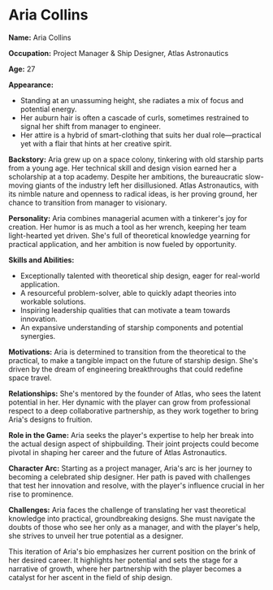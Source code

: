 # Aria Collins

**Name:** Aria Collins

**Occupation:** Project Manager & Ship Designer, Atlas Astronautics

**Age:** 27

**Appearance:**

- Standing at an unassuming height, she radiates a mix of focus and potential energy.
- Her auburn hair is often a cascade of curls, sometimes restrained to signal her shift from manager to engineer.
- Her attire is a hybrid of smart-clothing that suits her dual role—practical yet with a flair that hints at her creative spirit.

**Backstory:**
Aria grew up on a space colony, tinkering with old starship parts from a young age. Her technical skill and design vision earned her a scholarship at a top academy. Despite her ambitions, the bureaucratic slow-moving giants of the industry left her disillusioned. Atlas Astronautics, with its nimble nature and openness to radical ideas, is her proving ground, her chance to transition from manager to visionary.

**Personality:**
Aria combines managerial acumen with a tinkerer's joy for creation. Her humor is as much a tool as her wrench, keeping her team light-hearted yet driven. She's full of theoretical knowledge yearning for practical application, and her ambition is now fueled by opportunity.

**Skills and Abilities:**

- Exceptionally talented with theoretical ship design, eager for real-world application.
- A resourceful problem-solver, able to quickly adapt theories into workable solutions.
- Inspiring leadership qualities that can motivate a team towards innovation.
- An expansive understanding of starship components and potential synergies.

**Motivations:**
Aria is determined to transition from the theoretical to the practical, to make a tangible impact on the future of starship design. She's driven by the dream of engineering breakthroughs that could redefine space travel.

**Relationships:**
She's mentored by the founder of Atlas, who sees the latent potential in her. Her dynamic with the player can grow from professional respect to a deep collaborative partnership, as they work together to bring Aria's designs to fruition.

**Role in the Game:**
Aria seeks the player's expertise to help her break into the actual design aspect of shipbuilding. Their joint projects could become pivotal in shaping her career and the future of Atlas Astronautics.

**Character Arc:**
Starting as a project manager, Aria's arc is her journey to becoming a celebrated ship designer. Her path is paved with challenges that test her innovation and resolve, with the player's influence crucial in her rise to prominence.

**Challenges:**
Aria faces the challenge of translating her vast theoretical knowledge into practical, groundbreaking designs. She must navigate the doubts of those who see her only as a manager, and with the player's help, she strives to unveil her true potential as a designer.

This iteration of Aria's bio emphasizes her current position on the brink of her desired career. It highlights her potential and sets the stage for a narrative of growth, where her partnership with the player becomes a catalyst for her ascent in the field of ship design.

